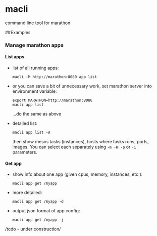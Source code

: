 # macli
command line tool for marathon

##Examples
### Manage marathon apps
#### List apps
* list of all running apps: 

  ```
  macli -M http://marathon:8080 app list
  ```
* or you can save a bit of unnecessary work, set marathon server into environment variable:
  
  ```
  export MARATHON=http://marathon:8080
  macli app list
  ```
  ...do the same as above

* detailed list:

  ```
  macli app list -A
  ``` 
  then show mesos tasks (instances), hosts where tasks runs, ports, images. You can select each separately using ```-m -H -p``` or ```-i``` parameters.
  
#### Get app
* show info about one app (given cpus, memory, instances, etc.):

  ```
  macli app get /myapp
  ```

* more detailed:

  ```
  macli app get /myapp -d
  ```
  
* output json format of app config:

  ```
  macli app get /myapp -j
  ```

/todo - under construction/
